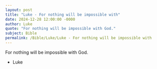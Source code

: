 ```yaml
---
layout: post
title: "Luke - For nothing will be impossible with"
date: 2024-12-28 12:00:00 -0000
author: Luke
quote: "For nothing will be impossible with God."
subject: Bible
permalink: /Bible/Luke/Luke - For nothing will be impossible with
---
```


For nothing will be impossible with God.

- Luke
